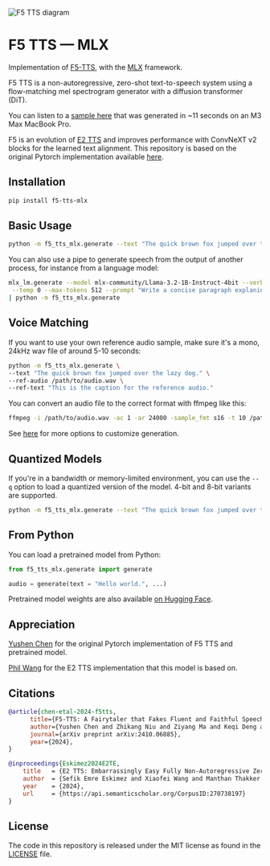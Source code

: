 ![F5 TTS diagram](f5tts.jpg)

# F5 TTS — MLX

Implementation of [F5-TTS](https://arxiv.org/abs/2410.06885), with the [MLX](https://github.com/ml-explore/mlx) framework.

F5 TTS is a non-autoregressive, zero-shot text-to-speech system using a flow-matching mel spectrogram generator with a diffusion transformer (DiT).

You can listen to a [sample here](https://s3.amazonaws.com/lucasnewman.datasets/f5tts/sample.wav) that was generated in ~11 seconds on an M3 Max MacBook Pro.

F5 is an evolution of [E2 TTS](https://arxiv.org/abs/2406.18009v2) and improves performance with ConvNeXT v2 blocks for the learned text alignment. This repository is based on the original Pytorch implementation available [here](https://github.com/SWivid/F5-TTS).

## Installation

```bash
pip install f5-tts-mlx
```

## Basic Usage

```bash
python -m f5_tts_mlx.generate --text "The quick brown fox jumped over the lazy dog."
```

You can also use a pipe to generate speech from the output of another process, for instance from a language model:

```bash
mlx_lm.generate --model mlx-community/Llama-3.2-1B-Instruct-4bit --verbose false \
 --temp 0 --max-tokens 512 --prompt "Write a concise paragraph explaning wavelets." \
| python -m f5_tts_mlx.generate
```

## Voice Matching

If you want to use your own reference audio sample, make sure it's a mono, 24kHz wav file of around 5-10 seconds:

```bash
python -m f5_tts_mlx.generate \
--text "The quick brown fox jumped over the lazy dog." \
--ref-audio /path/to/audio.wav \
--ref-text "This is the caption for the reference audio."
```

You can convert an audio file to the correct format with ffmpeg like this:

```bash
ffmpeg -i /path/to/audio.wav -ac 1 -ar 24000 -sample_fmt s16 -t 10 /path/to/output_audio.wav
```

See [here](./f5_tts_mlx) for more options to customize generation.

## Quantized Models

If you're in a bandwidth or memory-limited environment, you can use the `--q` option to load a quantized version of the model. 4-bit and 8-bit variants are supported.

```bash
python -m f5_tts_mlx.generate --text "The quick brown fox jumped over the lazy dog." --q 4
```

## From Python

You can load a pretrained model from Python:

```python
from f5_tts_mlx.generate import generate

audio = generate(text = "Hello world.", ...)
```

Pretrained model weights are also available [on Hugging Face](https://huggingface.co/lucasnewman/f5-tts-mlx).

## Appreciation

[Yushen Chen](https://github.com/SWivid) for the original Pytorch implementation of F5 TTS and pretrained model.

[Phil Wang](https://github.com/lucidrains) for the E2 TTS implementation that this model is based on.

## Citations

```bibtex
@article{chen-etal-2024-f5tts,
      title={F5-TTS: A Fairytaler that Fakes Fluent and Faithful Speech with Flow Matching}, 
      author={Yushen Chen and Zhikang Niu and Ziyang Ma and Keqi Deng and Chunhui Wang and Jian Zhao and Kai Yu and Xie Chen},
      journal={arXiv preprint arXiv:2410.06885},
      year={2024},
}
```

```bibtex
@inproceedings{Eskimez2024E2TE,
    title   = {E2 TTS: Embarrassingly Easy Fully Non-Autoregressive Zero-Shot TTS},
    author  = {Sefik Emre Eskimez and Xiaofei Wang and Manthan Thakker and Canrun Li and Chung-Hsien Tsai and Zhen Xiao and Hemin Yang and Zirun Zhu and Min Tang and Xu Tan and Yanqing Liu and Sheng Zhao and Naoyuki Kanda},
    year    = {2024},
    url     = {https://api.semanticscholar.org/CorpusID:270738197}
}
```

## License

The code in this repository is released under the MIT license as found in the
[LICENSE](LICENSE) file.

